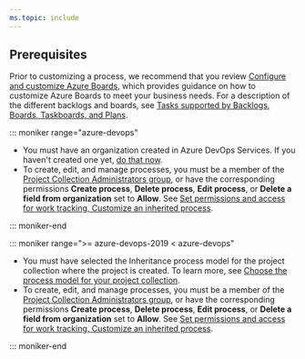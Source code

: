 ```yaml
---
ms.topic: include
---
```


## Prerequisites

Prior to customizing a process, we recommend that you review [Configure and customize Azure Boards](/azure/devops/boards/configure-customize), which provides guidance on how to customize Azure Boards to meet your business needs. For a description of the different backlogs and boards, see [Tasks supported by Backlogs, Boards, Taskboards, and Plans](/azure/devops/boards/backlogs/backlogs-boards-plans).

::: moniker range="azure-devops"

- You must have an organization created in Azure DevOps Services. If you haven't created one yet, [do that now](/azure/devops/user-guide/sign-up-invite-teammates).
- To create, edit, and manage processes, you must be a member of the [Project Collection Administrators group](/azure/devops/organizations/security/set-project-collection-level-permissions), or have the corresponding permissions **Create process**, **Delete process**, **Edit process**, or **Delete a field from organization** set to **Allow**. See [Set permissions and access for work tracking, Customize an inherited process](/azure/devops/organizations/security/set-permissions-access-work-tracking#customize-an-inherited-process).


::: moniker-end

::: moniker range=">= azure-devops-2019 < azure-devops"

- You must have selected the Inheritance process model for the project collection where the project is created. To learn more, see [Choose the process model for your project collection](/azure/devops/reference/customize-work#choose-the-process-model-for-your-project-collection). 
- To create, edit, and manage processes, you must be a member of the [Project Collection Administrators group](/azure/devops/organizations/security/set-project-collection-level-permissions),  or have the corresponding permissions **Create process**, **Delete process**, **Edit process**, or **Delete a field from organization** set to **Allow**. See [Set permissions and access for work tracking, Customize an inherited process](/azure/devops/organizations/security/set-permissions-access-work-tracking).

::: moniker-end
